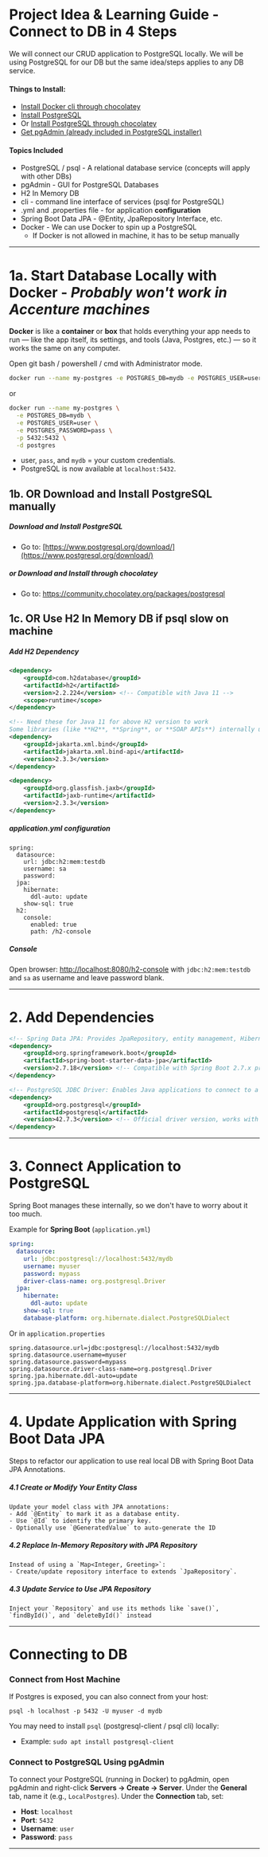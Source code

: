 # Project Idea & Learning Guide - Connect to DB in 4 Steps
We will connect our CRUD application to PostgreSQL locally.
We will be using PostgreSQL for our DB but the same idea/steps applies to any DB service.
#### Things to Install:
- [Install Docker cli through chocolatey](https://community.chocolatey.org/packages/docker-cli)
- [Install PostgreSQL](https://www.postgresql.org/download/)
- Or [Install PostgreSQL through chocolatey](https://community.chocolatey.org/packages/postgresql)
- [Get pgAdmin (already included in PostgreSQL installer)](https://www.postgresql.org/ftp/pgadmin/pgadmin4/v9.4/windows/)
#### Topics Included
- PostgreSQL / psql - A relational database service (concepts will apply with other DBs)
- pgAdmin - GUI for PostgreSQL Databases
- H2 In Memory DB
- cli - command line interface of services (psql for PostgreSQL)
- .yml and .properties file - for application **configuration**
- Spring Boot Data JPA - @Entity, JpaRepository Interface, etc.
- Docker - We can use Docker to spin up a PostgreSQL
	- If Docker is not allowed in machine, it has to be setup manually

---
# 1a. Start Database Locally with Docker - ***Probably won't work in Accenture machines***
**Docker** is like a **container** or **box** that holds everything your app needs to run — like the app itself, its settings, and tools (Java, Postgres, etc.) — so it works the same on any computer.

Open git bash / powershell / cmd with Administrator mode.

```bash
docker run --name my-postgres -e POSTGRES_DB=mydb -e POSTGRES_USER=user -e POSTGRES_PASSWORD=pass -p 5432:5432 -d postgres
```

or

```bash
docker run --name my-postgres \
  -e POSTGRES_DB=mydb \
  -e POSTGRES_USER=user \
  -e POSTGRES_PASSWORD=pass \
  -p 5432:5432 \
  -d postgres
```

- user, `pass`, and `mydb` = your custom credentials.
- PostgreSQL is now available at `localhost:5432`.
## 1b. OR Download and Install PostgreSQL manually
##### Download and Install PostgreSQL
- Go to: [https://www.postgresql.org/download/](https://www.postgresql.org/download/)
##### or Download and Install through chocolatey
- Go to: https://community.chocolatey.org/packages/postgresql
## 1c. OR Use H2 In Memory DB if psql slow on machine

##### Add H2 Dependency
```xml
<dependency>
    <groupId>com.h2database</groupId>
    <artifactId>h2</artifactId>
    <version>2.2.224</version> <!-- Compatible with Java 11 -->
    <scope>runtime</scope>
</dependency>

<!-- Need these for Java 11 for above H2 version to work
Some libraries (like **H2**, **Spring**, or **SOAP APIs**) internally use JAXB for XML parsing. Java 11+ doesn’t ship it by default anymore. -->
<dependency>  
	<groupId>jakarta.xml.bind</groupId> 
	<artifactId>jakarta.xml.bind-api</artifactId>  
	<version>2.3.3</version>
</dependency>  

<dependency>  
	<groupId>org.glassfish.jaxb</groupId>
	<artifactId>jaxb-runtime</artifactId>  
	<version>2.3.3</version>
</dependency>
```
##### application.yml configuration
```
spring:
  datasource:
    url: jdbc:h2:mem:testdb
    username: sa
    password:
  jpa:
    hibernate:
      ddl-auto: update
    show-sql: true
  h2:
    console:
      enabled: true
      path: /h2-console
```
##### Console
Open browser: [http://localhost:8080/h2-console](http://localhost:8080/h2-console) with `jdbc:h2:mem:testdb` and `sa` as username and leave password blank.

---
# 2. Add Dependencies
```xml
<!-- Spring Data JPA: Provides JpaRepository, entity management, Hibernate integration, etc. -->
<dependency>  
	<groupId>org.springframework.boot</groupId>  
	<artifactId>spring-boot-starter-data-jpa</artifactId>  
	<version>2.7.18</version> <!-- Compatible with Spring Boot 2.7.x projects -->  
</dependency>  

<!-- PostgreSQL JDBC Driver: Enables Java applications to connect to a PostgreSQL database -->
<dependency>  
	<groupId>org.postgresql</groupId>  
	<artifactId>postgresql</artifactId>  
	<version>42.7.3</version> <!-- Official driver version, works with PostgreSQL 15+ -->  
</dependency>
```

---
# 3. Connect Application to PostgreSQL
Spring Boot manages these internally, so we don't have to worry about it too much.

Example for **Spring Boot** (`application.yml`)
```yml
spring:
  datasource:
    url: jdbc:postgresql://localhost:5432/mydb
    username: myuser
    password: mypass
    driver-class-name: org.postgresql.Driver
  jpa:
    hibernate:
      ddl-auto: update
    show-sql: true
    database-platform: org.hibernate.dialect.PostgreSQLDialect
```

Or in `application.properties`
```
spring.datasource.url=jdbc:postgresql://localhost:5432/mydb
spring.datasource.username=myuser
spring.datasource.password=mypass
spring.datasource.driver-class-name=org.postgresql.Driver
spring.jpa.hibernate.ddl-auto=update
spring.jpa.database-platform=org.hibernate.dialect.PostgreSQLDialect
```

---
# 4. Update Application with Spring Boot Data JPA 
Steps to refactor our application to use real local DB with Spring Boot Data JPA Annotations.
##### 4.1 Create or Modify Your Entity Class
	Update your model class with JPA annotations:
	- Add `@Entity` to mark it as a database entity.
	- Use `@Id` to identify the primary key.
	- Optionally use `@GeneratedValue` to auto-generate the ID
##### 4.2 Replace In-Memory Repository with JPA Repository
	Instead of using a `Map<Integer, Greeting>`:
	- Create/update repository interface to extends `JpaRepository`.
##### 4.3 Update Service to Use JPA Repository
	Inject your `Repository` and use its methods like `save()`, `findById()`, and `deleteById()` instead

---
# Connecting to DB

### Connect from Host Machine
If Postgres is exposed, you can also connect from your host:
```
psql -h localhost -p 5432 -U myuser -d mydb
```

You may need to install `psql` (postgresql-client / psql cli) locally:
- Example: `sudo apt install postgresql-client`
### Connect to PostgreSQL Using pgAdmin
To connect your PostgreSQL (running in Docker) to pgAdmin, open pgAdmin and right-click **Servers → Create → Server**. Under the **General** tab, name it (e.g., `LocalPostgres`). Under the **Connection** tab, set:
- **Host**: `localhost`
- **Port**: `5432`
- **Username**: `user`
- **Password**: `pass`

---


